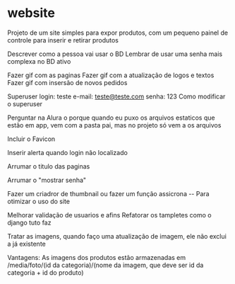 # website

Projeto de um site simples para expor produtos, com um pequeno painel de controle para inserir e retirar produtos

Descrever como a pessoa vai usar o BD
Lembrar de usar uma senha mais complexa no BD ativo

Fazer gif com  as paginas
Fazer gif com a atualização de logos e textos
Fazer gif com insersão de novos pedidos

Superuser
login: teste
e-mail: teste@teste.com
senha: 123
Como modificar o superuser

Perguntar na Alura o porque quando eu puxo os arquivos estaticos que estão em app, vem com a pasta pai, mas no projeto só vem a os arquivos

Incluir o Favicon

Inserir alerta quando login não localizado

Arrumar o titulo das paginas

Arrumar o "mostrar senha"

Fazer um criadror de thumbnail ou fazer um função assicrona -- Para otimizar o uso do site

Melhorar validação de usuarios e afins
Refatorar os tampletes como o django tuto faz

Tratar as imagens, quando faço uma atualização de imagem, ele não exclui a já existente

Vantagens:
As imagens dos produtos estão armazenadas em /media/foto/(id da categoria)/(nome da imagem, que deve ser id da categoria + id do produto)